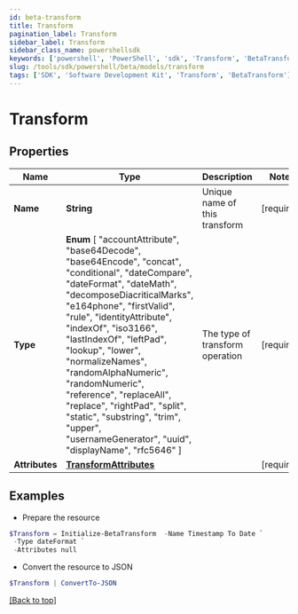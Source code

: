 ```yaml
---
id: beta-transform
title: Transform
pagination_label: Transform
sidebar_label: Transform
sidebar_class_name: powershellsdk
keywords: ['powershell', 'PowerShell', 'sdk', 'Transform', 'BetaTransform'] 
slug: /tools/sdk/powershell/beta/models/transform
tags: ['SDK', 'Software Development Kit', 'Transform', 'BetaTransform']
---
```



# Transform

## Properties

Name | Type | Description | Notes
------------ | ------------- | ------------- | -------------
**Name** | **String** | Unique name of this transform | [required]
**Type** |  **Enum** [  "accountAttribute",    "base64Decode",    "base64Encode",    "concat",    "conditional",    "dateCompare",    "dateFormat",    "dateMath",    "decomposeDiacriticalMarks",    "e164phone",    "firstValid",    "rule",    "identityAttribute",    "indexOf",    "iso3166",    "lastIndexOf",    "leftPad",    "lookup",    "lower",    "normalizeNames",    "randomAlphaNumeric",    "randomNumeric",    "reference",    "replaceAll",    "replace",    "rightPad",    "split",    "static",    "substring",    "trim",    "upper",    "usernameGenerator",    "uuid",    "displayName",    "rfc5646" ] | The type of transform operation | [required]
**Attributes** | [**TransformAttributes**](transform-attributes) |  | [required]

## Examples

- Prepare the resource
```powershell
$Transform = Initialize-BetaTransform  -Name Timestamp To Date `
 -Type dateFormat `
 -Attributes null
```

- Convert the resource to JSON
```powershell
$Transform | ConvertTo-JSON
```


[[Back to top]](#) 

